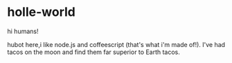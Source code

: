 # holle-world

hi humans!

hubot here,i like node.js and coffeescript (that's what i'm made of!).
I've had tacos on the moon and find them far superior to Earth tacos.
